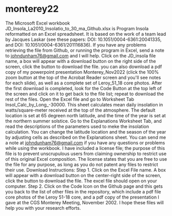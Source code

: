 # monterey22
The Microsoft Excel workbook JD_Insola_La2010_Insolatio_to_30_ma_Github.xlsx is Program Insola reformatted on an Excel spreadsheet. It is based on the work of a team lead by Jacques Laskar (see these papers: DOI: 10.1051/0004-6361:20041335, and DOI: 10.1051/0004-6361/201116836). If you have any problems retrieving the file from Github, or running the program in Excel, send a note to johndunham76@gmail.com and I will help.
Click on the JD_insola file name, a box will appear with a download button on the right side of the screen, click the button to download the file. you can also download a pdf copy of my powerpoint presentation Monterey_Nov2022 (click the 100% zoom button at the top of the Acrobat Reader screen and you'll see notes for each slide), as well as a complete set of Leroy_51_18 core photos. After the first download is completed, look for the Code Button at the top left of the screen and click on it to get back to the file list; repeat to download the rest of the files.
Open the Excel file and go to Worksheet Tab Insol_Calc_by_Long_-30000. This sheet calculates mean daily insolation in watts/square-meter received at the top of the atmosphere. The default location is set at 65 degreen north latitude, and the time of the year is set at the northern summer solstice. 
Go to the Explanations Worksheet Tab, and read the descriptions of the parameters used to meke the insolation calculation. You can change the latitude location and the season of the year by adjusting cells as described on the Explanations sheet.
You can send me a note at johndunham76@gmail.com if you have any questions or problems while using the workbook.
I have included a license file; the purpose of this file is to prevent unscrupulous users from claiming ownership to restrict use of this original Excel composition. The license states that you are free to use the file for any purpose, as long as you do not patent any files to restrict their use.
Download Instructions: 
Step 1. Click on the Excel File name. A box will appear with a download button on the center-right side of the screen, click the button to download the file. The excel file should open on your computer. Step 2. Click on the Code Icon on the Github page and this gets you back to the list of other files in the repository, which include a pdf file core photos of the Leroy 51-18 core, and a pdf copy of the presentation I gave at the CGS Monterey Meeting, November 2002.
I hope these files will help you with your research efforts.
